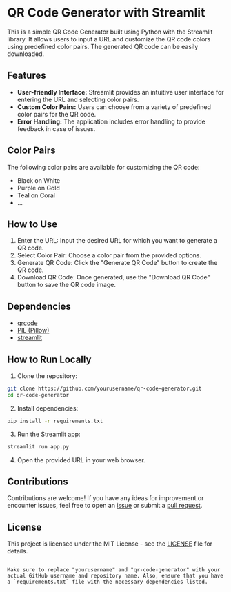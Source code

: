 # QR Code Generator with Streamlit

This is a simple QR Code Generator built using Python with the Streamlit library. It allows users to input a URL and customize the QR code colors using predefined color pairs. The generated QR code can be easily downloaded.

## Features

- **User-friendly Interface:** Streamlit provides an intuitive user interface for entering the URL and selecting color pairs.
- **Custom Color Pairs:** Users can choose from a variety of predefined color pairs for the QR code.
- **Error Handling:** The application includes error handling to provide feedback in case of issues.

## Color Pairs

The following color pairs are available for customizing the QR code:

- Black on White
- Purple on Gold
- Teal on Coral
- ...

## How to Use

1. Enter the URL: Input the desired URL for which you want to generate a QR code.
2. Select Color Pair: Choose a color pair from the provided options.
3. Generate QR Code: Click the "Generate QR Code" button to create the QR code.
4. Download QR Code: Once generated, use the "Download QR Code" button to save the QR code image.

## Dependencies

- [qrcode](https://pypi.org/project/qrcode/)
- [PIL (Pillow)](https://pypi.org/project/Pillow/)
- [streamlit](https://pypi.org/project/streamlit/)

## How to Run Locally

1. Clone the repository:

```bash
git clone https://github.com/yourusername/qr-code-generator.git
cd qr-code-generator
```

2. Install dependencies:

```bash
pip install -r requirements.txt
```

3. Run the Streamlit app:

```bash
streamlit run app.py
```

4. Open the provided URL in your web browser.

## Contributions

Contributions are welcome! If you have any ideas for improvement or encounter issues, feel free to open an [issue](https://github.com/yourusername/qr-code-generator/issues) or submit a [pull request](https://github.com/yourusername/qr-code-generator/pulls).

## License

This project is licensed under the MIT License - see the [LICENSE](LICENSE) file for details.
```

Make sure to replace "yourusername" and "qr-code-generator" with your actual GitHub username and repository name. Also, ensure that you have a `requirements.txt` file with the necessary dependencies listed.
